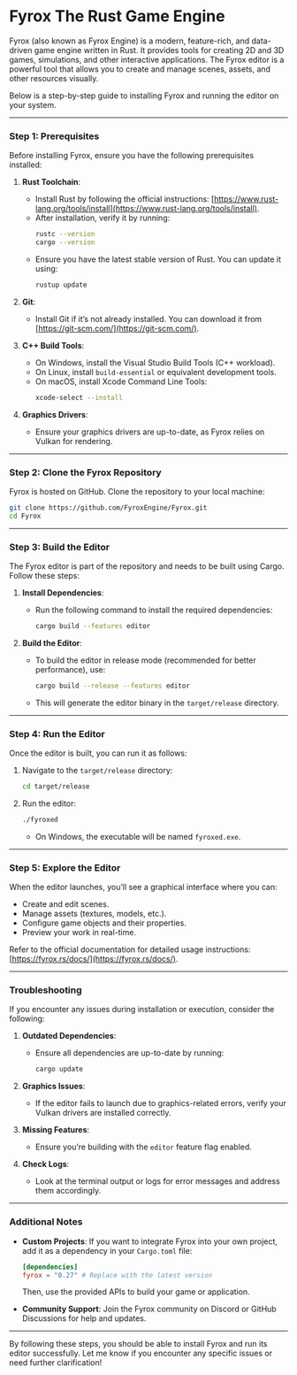 # Fyrox The Rust Game Engine
Fyrox (also known as Fyrox Engine) is a modern, feature-rich, and data-driven game engine written in Rust. It provides tools for creating 2D and 3D games, simulations, and other interactive applications. The Fyrox editor is a powerful tool that allows you to create and manage scenes, assets, and other resources visually.

Below is a step-by-step guide to installing Fyrox and running the editor on your system.

---

### **Step 1: Prerequisites**
Before installing Fyrox, ensure you have the following prerequisites installed:

1. **Rust Toolchain**:
   - Install Rust by following the official instructions: [https://www.rust-lang.org/tools/install](https://www.rust-lang.org/tools/install).
   - After installation, verify it by running:
     ```bash
     rustc --version
     cargo --version
     ```
   - Ensure you have the latest stable version of Rust. You can update it using:
     ```bash
     rustup update
     ```

2. **Git**:
   - Install Git if it’s not already installed. You can download it from [https://git-scm.com/](https://git-scm.com/).

3. **C++ Build Tools**:
   - On Windows, install the Visual Studio Build Tools (C++ workload).
   - On Linux, install `build-essential` or equivalent development tools.
   - On macOS, install Xcode Command Line Tools:
     ```bash
     xcode-select --install
     ```

4. **Graphics Drivers**:
   - Ensure your graphics drivers are up-to-date, as Fyrox relies on Vulkan for rendering.

---

### **Step 2: Clone the Fyrox Repository**
Fyrox is hosted on GitHub. Clone the repository to your local machine:

```bash
git clone https://github.com/FyroxEngine/Fyrox.git
cd Fyrox
```

---

### **Step 3: Build the Editor**
The Fyrox editor is part of the repository and needs to be built using Cargo. Follow these steps:

1. **Install Dependencies**:
   - Run the following command to install the required dependencies:
     ```bash
     cargo build --features editor
     ```

2. **Build the Editor**:
   - To build the editor in release mode (recommended for better performance), use:
     ```bash
     cargo build --release --features editor
     ```

   - This will generate the editor binary in the `target/release` directory.

---

### **Step 4: Run the Editor**
Once the editor is built, you can run it as follows:

1. Navigate to the `target/release` directory:
   ```bash
   cd target/release
   ```

2. Run the editor:
   ```bash
   ./fyroxed
   ```

   - On Windows, the executable will be named `fyroxed.exe`.

---

### **Step 5: Explore the Editor**
When the editor launches, you’ll see a graphical interface where you can:

- Create and edit scenes.
- Manage assets (textures, models, etc.).
- Configure game objects and their properties.
- Preview your work in real-time.

Refer to the official documentation for detailed usage instructions: [https://fyrox.rs/docs/](https://fyrox.rs/docs/).

---

### **Troubleshooting**
If you encounter any issues during installation or execution, consider the following:

1. **Outdated Dependencies**:
   - Ensure all dependencies are up-to-date by running:
     ```bash
     cargo update
     ```

2. **Graphics Issues**:
   - If the editor fails to launch due to graphics-related errors, verify your Vulkan drivers are installed correctly.

3. **Missing Features**:
   - Ensure you’re building with the `editor` feature flag enabled.

4. **Check Logs**:
   - Look at the terminal output or logs for error messages and address them accordingly.

---

### **Additional Notes**
- **Custom Projects**: If you want to integrate Fyrox into your own project, add it as a dependency in your `Cargo.toml` file:
  ```toml
  [dependencies]
  fyrox = "0.27" # Replace with the latest version
  ```
  Then, use the provided APIs to build your game or application.

- **Community Support**: Join the Fyrox community on Discord or GitHub Discussions for help and updates.

---

By following these steps, you should be able to install Fyrox and run its editor successfully. Let me know if you encounter any specific issues or need further clarification!
